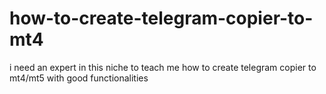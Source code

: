 # how-to-create-telegram-copier-to-mt4
i need an expert in this niche to teach me how to create telegram copier to mt4/mt5 with good functionalities
